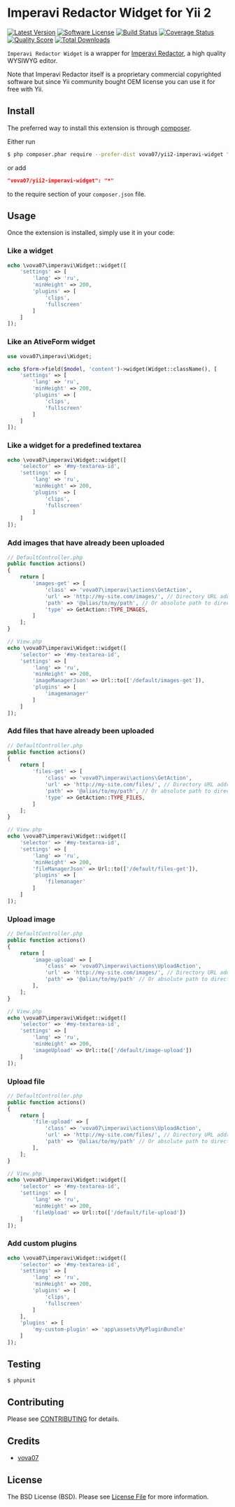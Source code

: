 # Imperavi Redactor Widget for Yii 2

[![Latest Version](https://img.shields.io/github/release/vova07/yii2-imperavi-widget.svg?style=flat-square)](https://github.com/vova07/yii2-imperavi-widget/releases)
[![Software License](https://img.shields.io/badge/license-MIT-brightgreen.svg?style=flat-square)](LICENSE.md)
[![Build Status](https://img.shields.io/travis/vova07/yii2-imperavi-widget/master.svg?style=flat-square)](https://travis-ci.org/vova07/yii2-imperavi-widget)
[![Coverage Status](https://img.shields.io/scrutinizer/coverage/g/vova07/yii2-imperavi-widget.svg?style=flat-square)](https://scrutinizer-ci.com/g/vova07/yii2-imperavi-widget/code-structure)
[![Quality Score](https://img.shields.io/scrutinizer/g/vova07/yii2-imperavi-widget.svg?style=flat-square)](https://scrutinizer-ci.com/g/vova07/yii2-imperavi-widget)
[![Total Downloads](https://img.shields.io/packagist/dt/vova07/yii2-imperavi-widget.svg?style=flat-square)](https://packagist.org/packages/vova07/yii2-imperavi-widget)

`Imperavi Redactor Widget` is a wrapper for [Imperavi Redactor](http://imperavi.com/redactor/),
a high quality WYSIWYG editor.

Note that Imperavi Redactor itself is a proprietary commercial copyrighted software
but since Yii community bought OEM license you can use it for free with Yii.

## Install

The preferred way to install this extension is through [composer](http://getcomposer.org/download/).

Either run

```bash
$ php composer.phar require --prefer-dist vova07/yii2-imperavi-widget "*"
```

or add

```json
"vova07/yii2-imperavi-widget": "*"
```

to the require section of your `composer.json` file.


## Usage

Once the extension is installed, simply use it in your code:

### Like a widget ###

```php
echo \vova07\imperavi\Widget::widget([
    'settings' => [
        'lang' => 'ru',
        'minHeight' => 200,
        'plugins' => [
            'clips',
            'fullscreen'
        ]
    ]
]);
```

### Like an AtiveForm widget ###

```php
use vova07\imperavi\Widget;

echo $form->field($model, 'content')->widget(Widget::className(), [
    'settings' => [
        'lang' => 'ru',
        'minHeight' => 200,
        'plugins' => [
            'clips',
            'fullscreen'
        ]
    ]
]);
```

### Like a widget for a predefined textarea ###

```php
echo \vova07\imperavi\Widget::widget([
    'selector' => '#my-textarea-id',
    'settings' => [
        'lang' => 'ru',
        'minHeight' => 200,
        'plugins' => [
            'clips',
            'fullscreen'
        ]
    ]
]);
```

### Add images that have already been uploaded ###

```php
// DefaultController.php
public function actions()
{
    return [
        'images-get' => [
            'class' => 'vova07\imperavi\actions\GetAction',
            'url' => 'http://my-site.com/images/', // Directory URL address, where files are stored.
            'path' => '@alias/to/my/path', // Or absolute path to directory where files are stored.
            'type' => GetAction::TYPE_IMAGES,
        ]
    ];
}

// View.php
echo \vova07\imperavi\Widget::widget([
    'selector' => '#my-textarea-id',
    'settings' => [
        'lang' => 'ru',
        'minHeight' => 200,
        'imageManagerJson' => Url::to(['/default/images-get']),
        'plugins' => [
            'imagemanager'
        ]
    ]
]);
```

### Add files that have already been uploaded ###

```php
// DefaultController.php
public function actions()
{
    return [
        'files-get' => [
            'class' => 'vova07\imperavi\actions\GetAction',
            'url' => 'http://my-site.com/files/', // Directory URL address, where files are stored.
            'path' => '@alias/to/my/path', // Or absolute path to directory where files are stored.
            'type' => GetAction::TYPE_FILES,
        ]
    ];
}

// View.php
echo \vova07\imperavi\Widget::widget([
    'selector' => '#my-textarea-id',
    'settings' => [
        'lang' => 'ru',
        'minHeight' => 200,
        'fileManagerJson' => Url::to(['/default/files-get']),
        'plugins' => [
            'filemanager'
        ]
    ]
]);
```

### Upload image ###

```php
// DefaultController.php
public function actions()
{
    return [
        'image-upload' => [
            'class' => 'vova07\imperavi\actions\UploadAction',
            'url' => 'http://my-site.com/images/', // Directory URL address, where files are stored.
            'path' => '@alias/to/my/path' // Or absolute path to directory where files are stored.
        ],
    ];
}

// View.php
echo \vova07\imperavi\Widget::widget([
    'selector' => '#my-textarea-id',
    'settings' => [
        'lang' => 'ru',
        'minHeight' => 200,
        'imageUpload' => Url::to(['/default/image-upload'])
    ]
]);
```

### Upload file ###

```php
// DefaultController.php
public function actions()
{
    return [
        'file-upload' => [
            'class' => 'vova07\imperavi\actions\UploadAction',
            'url' => 'http://my-site.com/files/', // Directory URL address, where files are stored.
            'path' => '@alias/to/my/path' // Or absolute path to directory where files are stored.
        ],
    ];
}

// View.php
echo \vova07\imperavi\Widget::widget([
    'selector' => '#my-textarea-id',
    'settings' => [
        'lang' => 'ru',
        'minHeight' => 200,
        'fileUpload' => Url::to(['/default/file-upload'])
    ]
]);
```

### Add custom plugins ###

```php
echo \vova07\imperavi\Widget::widget([
    'selector' => '#my-textarea-id',
    'settings' => [
        'lang' => 'ru',
        'minHeight' => 200,
        'plugins' => [
            'clips',
            'fullscreen'
        ]
    ],
    'plugins' => [
        'my-custom-plugin' => 'app\assets\MyPluginBundle'
    ]
]);
```

## Testing

``` bash
$ phpunit
```

## Contributing

Please see [CONTRIBUTING](CONTRIBUTING.md) for details.

## Credits

- [vova07](https://github.com/vova07)

## License

The BSD License (BSD). Please see [License File](LICENSE.md) for more information.